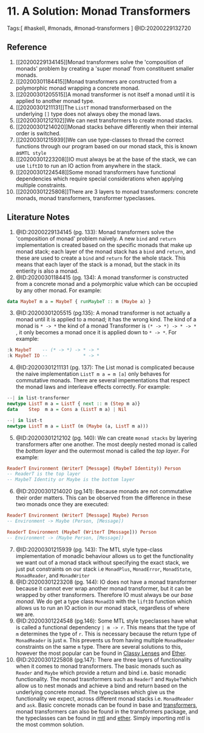# 11. A Solution: Monad Transformers

Tags:[ #haskell, #monads, #monad-transformers ]
@ID:20200229132720

## Reference
1. [[20200229134145]]Monad transformers solve the 'composition of monads' problem by creating a 'super monad' from constituent smaller monads.
2. [[20200301184415]]Monad transformers are constructed from a polymorphic monad wrapping a concrete monad.
3. [[20200301205515]]A monad transformer is not itself a monad until it is applied to another monad type.
4. [[20200301211131]]The `ListT` monad transformerbased on the underlying `[]` type does not always obey the monad laws.
5. [[20200301212102]]We can nest transformers to create monad stacks.
6. [[20200301214020]]Monad stacks behave differently when their internal order is switched.
7. [[20200301215939]]We can use type-classes to thread the correct functions through our program based on our monad stack, this is known as`MTL style`
8. [[20200301223208]]IO must always be at the base of the stack, we can use `liftIO` to run an IO action from anywhere in the stack.
9. [[20200301224548]]Some monad transformers have functional dependencies which require special considerations when applying multiple constraints.
10. [[20200301225808]]There are 3 layers to monad transformers: concrete monads, monad transformers, transformer typeclasses.
## Literature Notes
1. @ID:20200229134145 (pg. 133): Monad transformers solve the 'composition of monad' problem naïvely. A new `bind` and `return` implementation is created based on the specific monads that make up monad stack; each layer of the monad stack has a `bind` and `return`, and these are used to create a `bind` and `return` for the whole stack. This means that each layer of the stack is a monad, but the stack in its entierity is also a monad.
2. @ID:20200301184415 (pg. 134): A monad transformer is constructed from a concrete monad and a polymorphic value which can be occupied by any other monad. For example: 

```haskell
data MaybeT m a = MaybeT { runMaybeT :: m (Maybe a) }
``` 
3. @ID:20200301205515 (pg.135): A monad transformer is not actually a monad until it is applied to a monad; it has the wrong kind. The kind of a monad is `* -> *` the kind of a monad Transformer is `(* -> *) -> * -> *` , it only becomes a monad once it is applied down to `* -> *`. For example:

```haskell
:k MaybeT    -- (* -> *) -> * -> *
:k MaybeT IO --             * -> *
```
4. @ID:20200301211131 (pg. 137): The List monad is complicated because the naive implementation `ListT m a = m [a]` only behaves for commutative monads. There are several impementations that respect the monad laws and interleave effects correctly. For example:
			
```haskell
--| in list-transformer
newtype ListT m a = ListT { next :: m (Step m a)}
data    Step  m a = Cons a (ListT m a) | Nil
```

```haskell
--| in list-t
newtype ListT m a = ListT (m (Maybe (a, ListT m a)))
```
5. @ID:20200301212102 (pg. 140): We can create `monad stacks` by layering transformers after one another. The most deeply nested monad is called the _bottom layer_ and the outermost monad is called the _top layer_. For example:

```haskell
ReaderT Environment (WriterT [Message] (MaybeT Identity)) Person
-- ReaderT is the top layer
-- MaybeT Identity or Maybe is the bottom layer
```
6. @ID:20200301214020 (pg.141): Because monads are not commutative their order matters. This can be observed from the difference in these two monads once they are executed:

```haskell
ReaderT Environment (WriterT [Message] Maybe) Person
-- Environment -> Maybe (Person, [Message])

ReaderT Environment (MaybeT (WriterT [Message])) Person
-- Environment -> (Maybe Person, [Message])
```
7. @ID:20200301215939 (pg. 143): The MTL style type-class implementation of monadic behaviour allows us to get the functionality we want out of a monad stack without specifying the exact stack, we just put constraints on our stack i.e `MonadPlus`, `MonadError`, `MonadState`, `MonadReader`, and `MonadWriter`
8. @ID:20200301223208 (pg. 144): IO does not have a monad transformer because it cannot ever wrap another monad transformer, but it can be wrapped by other transformers. Therefore IO must always be our _base monad_. We do get a type class `MonadIO` with the `liftIO` function which allows us to run an IO action in our monad stack, regardless of where we are.
9. @ID:20200301224548 (pg.146): Some MTL style typeclasses have what is called a functional dependency `| m -> r`. This means that the type of `m` determines the type of `r`. This is necessary because the return type of `MonadReader` is just `m`. This prevents us from having multiple `MonadReader` constraints on the same `m` type. There are several solutions to this, however the most popular can be found in [Classy Lenses](<https://hackage.haskell.org/package/lens-4.16/docs/Control-Lens-TH.html#v:makeClassy>) and [Ether](<https://hackage.haskell.org/package/ether>).
10. @ID:20200301225808 (pg.147): There are three layers of functionality when it comes to monad transformers. The basic monads such as `Reader` and `Maybe` which provide a return and bind i.e. basic monadic functionality. The monad trasnformers such as `ReaderT` and `MaybeT`which allow us to nest monads and achieve a bind and return based on the underlying concrete monad. The typeclasses which give us the functionality we expect, across different monad stacks i.e. `MonadReader` and `ask`. Basic concrete monads can be found in base and [transformers](<https://hackage.haskell.org/package/transformers>), monad transformers can also be found in the transformers package, and the typeclasses can be found in [mtl](<https://hackage.haskell.org/package/mtl>) and [ether](<https://hackage.haskell.org/package/ether>). Simply importing _mtl_ is the most common solution.